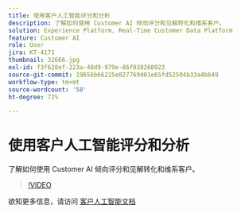 ```yaml
---
title: 使用客户人工智能评分和分析
description: 了解如何使用 Customer AI 倾向评分和见解转化和维系客户。
solution: Experience Platform, Real-Time Customer Data Platform
feature: Customer AI
role: User
jira: KT-4171
thumbnail: 32666.jpg
exl-id: f3f628ef-223a-48d9-979e-86f038268923
source-git-commit: 19656b66225e827769d01e65fd52504b33a4b649
workflow-type: tm+mt
source-wordcount: '58'
ht-degree: 72%

---
```


# 使用客户人工智能评分和分析

了解如何使用 Customer AI 倾向评分和见解转化和维系客户。

>[!VIDEO](https://video.tv.adobe.com/v/32666?quality=12&learn=on)

欲知更多信息，请访问 [客户人工智能文档](https://experienceleague.adobe.com/docs/experience-platform/intelligent-services/customer-ai/overview.html)
